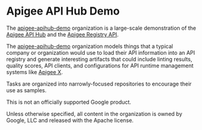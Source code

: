 # Apigee API Hub Demo

The [apigee-apihub-demo](https://github.com/apigee-apihub-demo) organization is
a large-scale demonstration of the
[Apigee API Hub](https://cloud.google.com/apigee/docs/api-hub/what-is-api-hub)
and the [Apigee Registry API](https://github.com/apigee/registry).

The [apigee-apihub-demo](https://github.com/apigee-apihub-demo) organization
models things that a typical company or organization would use to load their
API information into an API registry and generate interesting artifacts that
could include linting results, quality scores, API clients, and configurations
for API runtime management systems like [Apigee X]().

Tasks are organized into narrowly-focused repositories to encourage their use
as samples.

This is not an officially supported Google product.

Unless otherwise specified, all content in the organization is owned by Google,
LLC and released with the Apache license.
